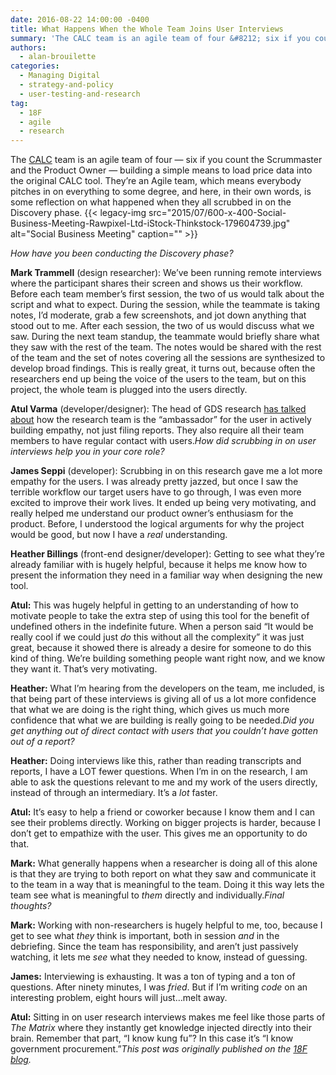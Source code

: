 ```yaml
---
date: 2016-08-22 14:00:00 -0400
title: What Happens When the Whole Team Joins User Interviews
summary: 'The CALC team is an agile team of four &#8212; six if you count the Scrummaster and the Product Owner &#8212; building a simple means to load price data into the original CALC tool. They&rsquo;re an Agile team, which means everybody pitches in on everything to some degree, and here, in their own words, is'
authors:
  - alan-brouilette
categories:
  - Managing Digital
  - strategy-and-policy
  - user-testing-and-research
tag:
  - 18F
  - agile
  - research
---
```


The [CALC](https://18f.gsa.gov/2015/05/12/announcing-the-calc-tool/) team is an agile team of four &#8212; six if you count the Scrummaster and the Product Owner &#8212; building a simple means to load price data into the original CALC tool. They’re an Agile team, which means everybody pitches in on everything to some degree, and here, in their own words, is some reflection on what happened when they all scrubbed in on the Discovery phase. {{< legacy-img src="2015/07/600-x-400-Social-Business-Meeting-Rawpixel-Ltd-iStock-Thinkstock-179604739.jpg" alt="Social Business Meeting" caption="" >}} 

_How have you been conducting the Discovery phase?_

**Mark Trammell** (design researcher): We&#8217;ve been running remote interviews where the participant shares their screen and shows us their workflow. Before each team member&#8217;s first session, the two of us would talk about the script and what to expect. During the session, while the teammate is taking notes, I&#8217;d moderate, grab a few screenshots, and jot down anything that stood out to me. After each session, the two of us would discuss what we saw. During the next team standup, the teammate would briefly share what they saw with the rest of the team. The notes would be shared with the rest of the team and the set of notes covering all the sessions are synthesized to develop broad findings. This is really great, it turns out, because often the researchers end up being the voice of the users to the team, but on this project, the whole team is plugged into the users directly.

**Atul Varma** (developer/designer): The head of GDS research [has talked about](https://gdsengagement.blog.gov.uk/2015/09/03/periscope-about-user-research-for-gov-uk/) how the research team is the “ambassador” for the user in actively building empathy, not just filing reports. They also require all their team members to have regular contact with users._How did scrubbing in on user interviews help you in your core role?_

**James Seppi** (developer): Scrubbing in on this research gave me a lot more empathy for the users. I was already pretty jazzed, but once I saw the terrible workflow our target users have to go through, I was even more excited to improve their work lives. It ended up being very motivating, and really helped me understand our product owner’s enthusiasm for the product. Before, I understood the logical arguments for why the project would be good, but now I have a _real_ understanding.

**Heather Billings** (front-end designer/developer): Getting to see what they’re already familiar with is hugely helpful, because it helps me know how to present the information they need in a familiar way when designing the new tool.

**Atul:** This was hugely helpful in getting to an understanding of how to motivate people to take the extra step of using this tool for the benefit of undefined others in the indefinite future. When a person said “It would be really cool if we could just _do_ this without all the complexity” it was just great, because it showed there is already a desire for someone to do this kind of thing. We’re building something people want right now, and we know they want it. That’s very motivating.

**Heather:** What I’m hearing from the developers on the team, me included, is that being part of these interviews is giving all of us a lot more confidence that what we are doing is the right thing, which gives us much more confidence that what we are building is really going to be needed._Did you get anything out of direct contact with users that you couldn’t have gotten out of a report?_

**Heather:** Doing interviews like this, rather than reading transcripts and reports, I have a LOT fewer questions. When I’m in on the research, I am able to ask the questions relevant to me and my work of the users directly, instead of through an intermediary. It’s a _lot_ faster.

**Atul:** It’s easy to help a friend or coworker because I know them and I can see their problems directly. Working on bigger projects is harder, because I don’t get to empathize with the user. This gives me an opportunity to do that.

**Mark:** What generally happens when a researcher is doing all of this alone is that they are trying to both report on what they saw and communicate it to the team in a way that is meaningful to the team. Doing it this way lets the team see what is meaningful to _them_ directly and individually._Final thoughts?_

**Mark:** Working with non-researchers is hugely helpful to me, too, because I get to see what _they_ think is important, both in session _and_ in the debriefing. Since the team has responsibility, and aren’t just passively watching, it lets me _see_ what they needed to know, instead of guessing.

**James:** Interviewing is exhausting. It was a ton of typing and a ton of questions. After ninety minutes, I was _fried_. But if I’m writing _code_ on an interesting problem, eight hours will just&#8230;melt away.

**Atul:** Sitting in on user research interviews makes me feel like those parts of _The Matrix_ where they instantly get knowledge injected directly into their brain. Remember that part, “I know kung fu”? In this case it&#8217;s “I know government procurement.”_This post was originally published on the [18F blog](https://18f.gsa.gov/blog/)._